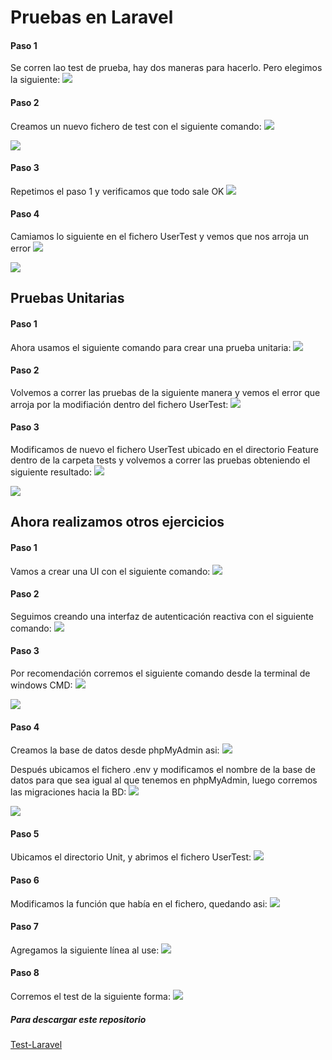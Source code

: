 # Pruebas en Laravel


#### Paso 1
Se corren lao test de prueba, hay dos maneras para hacerlo. Pero elegimos la siguiente:
![](https://github.com/RafArenas/Capturas-Pruebas-Laravel/blob/master/documentation/paso%201.PNG?raw=true)

#### Paso 2
Creamos un nuevo fichero de test con el siguiente comando:
![](https://github.com/RafArenas/Capturas-Pruebas-Laravel/blob/master/documentation/paso%202.PNG?raw=true)

![](https://github.com/RafArenas/Capturas-Pruebas-Laravel/blob/master/documentation/paso%202.1.PNG?raw=true)

#### Paso 3
Repetimos el paso 1 y verificamos que todo sale OK
![](https://github.com/RafArenas/Capturas-Pruebas-Laravel/blob/master/documentation/paso%203.PNG?raw=true)

#### Paso 4
Camiamos lo siguiente en el fichero UserTest y vemos que nos arroja un error
![](https://github.com/RafArenas/Capturas-Pruebas-Laravel/blob/master/documentation/paso%204.PNG?raw=true)

![](https://github.com/RafArenas/Capturas-Pruebas-Laravel/blob/master/documentation/paso%204.1.PNG?raw=true)

## Pruebas Unitarias

#### Paso 1
Ahora usamos el siguiente comando para crear una prueba unitaria:
![](https://github.com/RafArenas/Capturas-Pruebas-Laravel/blob/master/documentation/Pruebas%20unitarias%201.PNG?raw=true)

#### Paso 2
Volvemos a correr las pruebas de la siguiente manera y vemos el error que arroja por la modifiación dentro del fichero UserTest:
![](https://github.com/RafArenas/Capturas-Pruebas-Laravel/blob/master/documentation/Pruebas%20unitarias%202.PNG?raw=true)

#### Paso 3
Modificamos de nuevo el fichero UserTest ubicado en el directorio Feature dentro de la carpeta tests y volvemos a correr las pruebas obteniendo el siguiente resultado:
![](https://github.com/RafArenas/Capturas-Pruebas-Laravel/blob/master/documentation/Pruebas%20unitarias%202.1.PNG?raw=true)

![](https://github.com/RafArenas/Capturas-Pruebas-Laravel/blob/master/documentation/Pruebas%20unitarias%202.2.PNG?raw=true)

## Ahora realizamos otros ejercicios

#### Paso 1
Vamos a crear una UI con el siguiente comando:
![](https://github.com/RafArenas/Capturas-Pruebas-Laravel/blob/master/documentation/UI%201.PNG?raw=true)

#### Paso 2
Seguimos creando una interfaz de autenticación reactiva con el siguiente comando:
![](https://github.com/RafArenas/Capturas-Pruebas-Laravel/blob/master/documentation/UI%202.PNG?raw=true)

#### Paso 3
Por recomendación corremos el siguiente comando desde la terminal de windows CMD:
![](https://github.com/RafArenas/Capturas-Pruebas-Laravel/blob/master/documentation/UI%203.PNG?raw=true)

![](https://github.com/RafArenas/Capturas-Pruebas-Laravel/blob/master/documentation/UI%203.1.PNG?raw=true)

#### Paso 4 
Creamos la base de datos desde phpMyAdmin asi:
![](https://github.com/RafArenas/Capturas-Pruebas-Laravel/blob/master/documentation/UI%204.PNG?raw=true)

Después ubicamos el fichero .env y modificamos el nombre de la base de datos para que sea igual al que tenemos en phpMyAdmin, luego corremos las migraciones hacia la BD:
![](https://github.com/RafArenas/Capturas-Pruebas-Laravel/blob/master/documentation/UI%204.1.PNG?raw=true)

![](https://github.com/RafArenas/Capturas-Pruebas-Laravel/blob/master/documentation/UI%204.2.PNG?raw=true)

#### Paso 5
Ubicamos el directorio Unit, y abrimos el fichero UserTest:
![](https://github.com/RafArenas/Capturas-Pruebas-Laravel/blob/master/documentation/UI%205.PNG?raw=true)

#### Paso 6
Modificamos la función que había en el fichero, quedando asi:
![](https://github.com/RafArenas/Capturas-Pruebas-Laravel/blob/master/documentation/UI%206.PNG?raw=true)

#### Paso 7
Agregamos la siguiente línea al use:
![](https://github.com/RafArenas/Capturas-Pruebas-Laravel/blob/master/documentation/UI%207.PNG?raw=true)

#### Paso 8
Corremos el test de la siguiente forma:
![](https://github.com/RafArenas/Capturas-Pruebas-Laravel/blob/master/documentation/UI%208.PNG?raw=true)

##### Para descargar este repositorio
[Test-Laravel](http://https://github.com/RafArenas/Test-Laravel.git "Test-Laravel")

